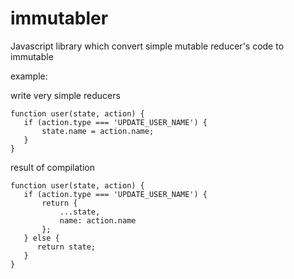 # immutabler
Javascript library which convert simple mutable reducer's code to immutable

example:

write very simple reducers
```
function user(state, action) {
   if (action.type === 'UPDATE_USER_NAME') {
       state.name = action.name;
   }
}
```
result of compilation

```
function user(state, action) {
   if (action.type === 'UPDATE_USER_NAME') {
       return {
           ...state,
           name: action.name
       };
   } else {
      return state;
   }
}
```

